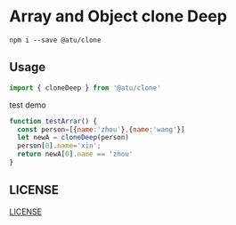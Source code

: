 # Array and Object clone Deep

```
npm i --save @atu/clone
```

## Usage

```js
import { cloneDeep } from '@atu/clone'
```

test demo

```js
function testArrar() {
  const person=[{name:'zhou'},{name:'wang'}]
  let newA = cloneDeep(person)
  person[0].name='xin';
  return newA[0].name == 'zhou'
}
```

## LICENSE

[LICENSE](./LICENSE)
